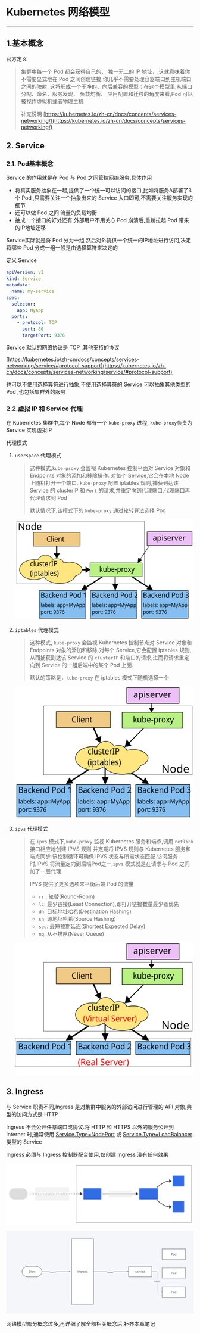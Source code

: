 # Kubernetes 网络模型

----

## 1.基本概念

官方定义

> 集群中每一个 Pod 都会获得自己的、 独一无二的 IP 地址，,这就意味着你不需要显式地在  Pod 之间创建链接,你几乎不需要处理容器端口到主机端口之间的映射. 这将形成一个干净的、向后兼容的模型；在这个模型里,从端口分配、命名、服务发现、 负载均衡、 应用配置和迁移的角度来看,Pod 可以被视作虚拟机或者物理主机
>
> 补充说明  [https://kubernetes.io/zh-cn/docs/concepts/services-networking/](https://kubernetes.io/zh-cn/docs/concepts/services-networking/)

## 2. Service

### 2.1. Pod基本概念

Service 的作用就是在 Pod 与 Pod 之间管控网络服务,具体作用

- 将真实服务抽象在一起,提供了一个统一可以访问的接口,比如将服务A部署了3个 Pod ,只需要关注一个抽象出来的 Service 入口即可,不需要关注服务实现的细节
- 还可以做 Pod 之间 流量的负载均衡
- 抽成一个接口的好处还有,外部用户不用关心 Pod 崩溃后,重新拉起 Pod 带来的IP地址迁移

Service实际就是将 Pod 分为一组,然后对外提供一个统一的IP地址进行访问,决定将哪些 Pod 分成一组一般是由选择算符来决定的



定义 Service

```yaml
apiVersion: v1
kind: Service
metadata:
  name: my-service
spec:
  selector:
    app: MyApp
  ports:
    - protocol: TCP
      port: 80
      targetPort: 9376
```

Service 默认的网络协议是 TCP ,其他支持的协议

 [https://kubernetes.io/zh-cn/docs/concepts/services-networking/service/#protocol-support](https://kubernetes.io/zh-cn/docs/concepts/services-networking/service/#protocol-support)

也可以不使用选择算符进行抽象,不使用选择算符的 Service 可以抽象其他类型的 Pod ,也包括集群外的服务



### 2.2.虚拟 IP 和 Service 代理

在 Kubernetes 集群中,每个 Node 都有一个 `kube-proxy` 进程, `kube-proxy`负责为 Service 实现虚拟IP

代理模式

1. `userspace` 代理模式

   >这种模式,`kube-proxy` 会监视 Kubernetes 控制平面对 Service 对象和 Endpoints 对象的添加和移除操作. 对每个 Service,它会在本地 Node 上随机打开一个端口. `kube-proxy` 配置 iptables 规则,捕获到达该 Service 的 clusterIP 和 `Port` 的请求,并重定向到代理端口,代理端口再代理请求到 Pod
   >
   >默认情况下,该模式下的 `kube-proxy` 通过轮转算法选择 Pod

   ![](./img/services-userspace-overview.svg)

2. `iptables` 代理模式

   >这种模式, `kube-proxy` 会监视 Kubernetes 控制节点对 Service 对象和 Endpoints 对象的添加和移除.对每个 Service,它会配置 iptables 规则,从而捕获到达该 Service 的 `clusterIP` 和端口的请求,进而将请求重定向到 Service 的一组后端中的某个 Pod 上面.
   >
   >默认的策略是，`kube-proxy` 在 iptables 模式下随机选择一个

   ![](./img/services-iptables-overview.svg)

3. `ipvs` 代理模式

   >在 `ipvs` 模式下,`kube-proxy` 监视 Kubernetes 服务和端点,调用 `netlink` 接口相应地创建 IPVS 规则,并定期将 IPVS 规则与 Kubernetes 服务和端点同步.该控制循环可确保 IPVS 状态与所需状态匹配.访问服务时,IPVS 将流量定向到后端Pod之一,`ipvs` 模式就是在请求与 Pod 之间加了一层代理
   >
   >IPVS 提供了更多选项来平衡后端 Pod 的流量
   >
   >- `rr` : 轮替(Round-Robin)
   >- `lc`: 最少链接(Least Connection),即打开链接数量最少者优先
   >- `dh`: 目标地址哈希(Destination Hashing)
   >- `sh`: 源地址哈希(Source Hashing)
   >- `sed`: 最短预期延迟(Shortest Expected Delay)
   >- `nq`: 从不排队(Never Queue)

   ![](./img/services-ipvs-overview.svg)

## 3. Ingress

与 Service 职责不同,Ingress 是对集群中服务的外部访问进行管理的 API 对象,典型的访问方式是 HTTP

Ingress 不会公开任意端口或协议.将 HTTP 和 HTTPS 以外的服务公开到 Internet 时,通常使用 [Service.Type=NodePort](https://kubernetes.io/zh-cn/docs/concepts/services-networking/service/#type-nodeport) 或 [Service.Type=LoadBalancer](https://kubernetes.io/zh-cn/docs/concepts/services-networking/service/#loadbalancer) 类型的 Service

Ingress 必须与 Ingress 控制器配合使用,仅创建 Ingress 没有任何效果

![img](./img/ingress.svg)





![](./img/request.png)

网络模型部分概念过多,再详细了解全部相关概念后,补齐本章笔记